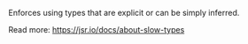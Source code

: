 Enforces using types that are explicit or can be simply inferred.

Read more: https://jsr.io/docs/about-slow-types
